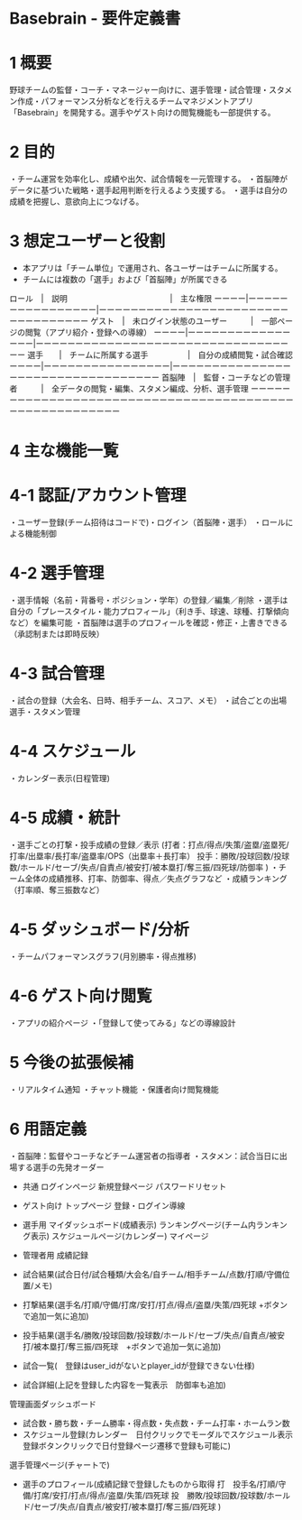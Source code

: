# Basebrain - 要件定義書

# 1 概要

野球チームの監督・コーチ・マネージャー向けに、選手管理・試合管理・スタメン作成・パフォーマンス分析などを行えるチームマネジメントアプリ「Basebrain」を開発する。選手やゲスト向けの閲覧機能も一部提供する。

# 2 目的
・チーム運営を効率化し、成績や出欠、試合情報を一元管理する。
・首脳陣がデータに基づいた戦略・選手起用判断を行えるよう支援する。
・選手は自分の成績を把握し、意欲向上につなげる。

# 3 想定ユーザーと役割

- 本アプリは「チーム単位」で運用され、各ユーザーはチームに所属する。
- チームには複数の「選手」および「首脳陣」が所属できる

ロール　|　説明　　　　　　　　　　　　　|　主な権限
ーーーー|ーーーーーーーーーーーーーーーー|ーーーーーーーーーーーーーーーーーーーーーーーーーーーーーーーーーー
ゲスト　|　未ログイン状態のユーザー　　　|　一部ページの閲覧（アプリ紹介・登録への導線）
ーーーー|ーーーーーーーーーーーーーーーー|ーーーーーーーーーーーーーーーーーーーーーーーーーーーーーーーーーー
選手　　|　チームに所属する選手　　　　　|　自分の成績閲覧・試合確認
ーーーー|ーーーーーーーーーーーーーーーー|ーーーーーーーーーーーーーーーーーーーーーーーーーーーーーーーーーー
首脳陣　|　監督・コーチなどの管理者　　　|　全データの閲覧・編集、スタメン編成、分析、選手管理
ーーーーーーーーーーーーーーーーーーーーーーーーーーーーーーーーーーーーーーーーーーーーーーーーーーーーーーー

# 4 主な機能一覧

# 4-1 認証/アカウント管理
・ユーザー登録(チーム招待はコードで)・ログイン（首脳陣・選手）
・ロールによる機能制御

# 4-2 選手管理
・選手情報（名前・背番号・ポジション・学年）の登録／編集／削除
・選手は自分の「プレースタイル・能力プロフィール」（利き手、球速、球種、打撃傾向など）を編集可能
・首脳陣は選手のプロフィールを確認・修正・上書きできる（承認制または即時反映）

# 4-3 試合管理
・試合の登録（大会名、日時、相手チーム、スコア、メモ）
・試合ごとの出場選手・スタメン管理

# 4-4 スケジュール
・カレンダー表示(日程管理)

# 4-5 成績・統計
・選手ごとの打撃・投手成績の登録／表示
(打者：打点/得点/失策/盗塁/盗塁死/打率/出塁率/長打率/盗塁率/OPS（出塁率＋長打率）
 投手：勝敗/投球回数/投球数/ホールド/セーブ/失点/自責点/被安打/被本塁打/奪三振/四死球/防御率
)
・チーム全体の成績推移、打率、防御率、得点／失点グラフなど
・成績ランキング（打率順、奪三振数など）

# 4-5 ダッシュボード/分析
・チームパフォーマンスグラフ(月別勝率・得点推移)

# 4-6  ゲスト向け閲覧
・アプリの紹介ページ
・「登録して使ってみる」などの導線設計

# 5 今後の拡張候補
・リアルタイム通知
・チャット機能
・保護者向け閲覧機能

# 6 用語定義
・首脳陣：監督やコーチなどチーム運営者の指導者
・スタメン：試合当日に出場する選手の先発オーダー

- 共通
ログインページ
新規登録ページ
パスワードリセット

- ゲスト向け
トップページ
登録・ログイン導線

- 選手用
マイダッシュボード(成績表示)
ランキングページ(チーム内ランキング表示)
スケジュールページ(カレンダー)
マイページ

- 管理者用
成績記録
 - 試合結果(試合日付/試合種類/大会名/自チーム/相手チーム/点数/打順/守備位置/メモ)
 - 打撃結果(選手名/打順/守備/打席/安打/打点/得点/盗塁/失策/四死球 +ボタンで追加一気に追加)
 - 投手結果(選手名/勝敗/投球回数/投球数/ホールド/セーブ/失点/自責点/被安打/被本塁打/奪三振/四死球　+ボタンで追加一気に追加)
 - 試合一覧(　登録はuser_idがないとplayer_idが登録できない仕様)
 - 試合詳細(上記を登録した内容を一覧表示　防御率も追加)

管理画面ダッシュボード
- 試合数・勝ち数・チーム勝率・得点数・失点数・チーム打率・ホームラン数
- スケジュール登録(カレンダー　日付クリックでモーダルでスケジュール表示　登録ボタンクリックで日付登録ページ遷移で登録も可能に)

選手管理ページ(チャートで)
- 選手のプロフィール(成績記録で登録したものから取得
  打　投手名/打順/守備/打席/安打/打点/得点/盗塁/失策/四死球
  投　勝敗/投球回数/投球数/ホールド/セーブ/失点/自責点/被安打/被本塁打/奪三振/四死球
)

